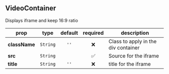 ## VideoContainer

Displays iframe and keep 16:9 ratio

prop | type | default | required | description
---- | :----: | :-------: | :--------: | -----------
**className** | `String` | `''` | :x: | Class to apply in the div container
**src** | `String` |  | :white_check_mark: | Source for the iframe
**title** | `String` | `''` | :x: | title for the iframe

